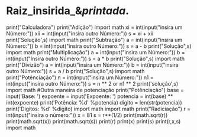 # Raiz_insirida_&_printada_.
print("Calculadora")
print("Adição")
import math
xi = int(input("insira um Número:"))
xii = int(input("insira outro Número:"))
s = xi + xii
print('Solução',s)
import math
print("Subtração")
a = int(input("insira um Número:"))
b = int(input("insira outro Número:"))
s = a - b
print("Solução",s)
import math
print("Multiplicação")
a = int(input("insira um Número:"))
b = int(input("Insira outro Número:"))
s = a * b
print("Solução",s)
import math
print("Divizão")
a = int(input("insira um Número:"))
b = int(input("insira outro Número:"))
s = a / b
print("Solução",s)
import math
print("Potênciação")
n = int(input("insira um Número:"))
n1 = int(input("insira outro Número:"))
s = n ** 2 or n1 ** 2
print('solução',s)
import math
#Outra maneira de potenciação 
print("Potênciação")
base = input('Base: ')
expoente = input('Expoente: ')
potencia = int(base) ** int(expoente)
print('Potência: %d' %potencia)
digito = len(str(potencia))
print('Digitos: %d' %digito)
import math
import math
print("Radiciação")
r = int(input("insira o número:"))
x = 81
s = r**(1/2)
print(math.sqrt(r))
print(math.sqrt(x))
print(math.sqrt(s))
print(r)
print(x)
print(s)
print(r,x,s)
import math
